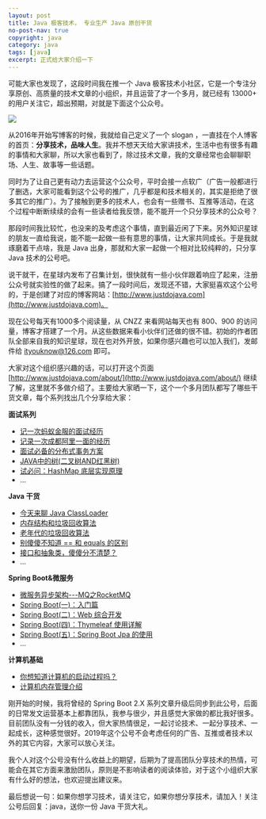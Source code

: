 ```yaml
---
layout: post
title: Java 极客技术， 专业生产 Java 原创干货
no-post-nav: true
copyright: java
category: java
tags: [java]
excerpt: 正式给大家介绍一下
---
```


可能大家也发现了，这段时间我在推一个 Java 极客技术小社区，它是一个专注分享原创、高质量的技术文章的小组织，并且运营了才一个多月，就已经有 13000+ 的用户关注它，超出预期，对就是下面这个公众号。

![](https://huangfeifei.github.io/assets/images/java.jpg)

从2016年开始写博客的时候，我就给自己定义了一个 slogan ，一直挂在个人博客的首页：**分享技术，品味人生**。我并不想天天给大家讲技术，生活中也有很多有趣的事情和大家聊，所以大家也看到了，除过技术文章，我的文章经常也会聊聊职场、人生、故事等一些话题。

同时为了让自己更有动力去运营这个公众号，平时会接一点软广（广告一般都进行了删选，大家可能看到这个公号的推广，几乎都是和技术相关的，其实是拒绝了很多其它的推广）。为了接触到更多的技术人，也会有一些赠书、互推等活动，在这个过程中断断续续的会有一些读者给我反馈，能不能开一个只分享技术的公众号？

那段时间我比较忙，也没来的及考虑这个事情，直到最近闲了下来。另外知识星球的朋友一直给我说，能不能一起做一些有意思的事情，让大家共同成长。于是我就琢磨着干点啥，我是 Java 出身，那就和大家一起做一个相对比较纯粹的，只分享 Java 技术的公号吧。

说干就干，在星球内发布了召集计划，很快就有一些小伙伴跟着响应了起来，注册公众号就实验性的做了起来。搞了一段时间后，发现还不错，大家挺喜欢这个公号的，于是创建了对应的博客网站：[http://www.justdojava.com](http://www.justdojava.com)。

现在公号每天有1000多个阅读量，从 CNZZ 来看网站每天也有 800、900 的访问量，博客才搭建了一个月。从这些数据来看小伙伴们还做的很不错。初始的作者团队全部来自我的知识星球，现在也对外开放，如果你感兴趣也可以加入我们，发邮件给 ityouknow@126.com 即可。

大家对这个组织感兴趣的话，可以打开这个页面 [http://www.justdojava.com/about/](http://www.justdojava.com/about/) 继续了解，这里就不多做介绍了。主要给大家晒一下，这个一个多月团队都写了哪些干货文章，每个系列找出几个分享给大家：

**面试系列**

- [记一次蚂蚁金服的面试经历](https://mp.weixin.qq.com/s/7M66smtt_pTlRNtfGMS2kQ)   
- [记录一次成都阿里一面的经历](https://mp.weixin.qq.com/s/5Z3lph09pzjhZ79w1LsQzw)   
- [面试必备的分布式事务方案](https://mp.weixin.qq.com/s/F5w7WxX5S21UhmjmjBCBwg)   
- [JAVA中的树(二叉树AND红黑树)](https://mp.weixin.qq.com/s/zcO-n55-LDEjqEJfC3_fXw)   
- [试必问：HashMap 底层实现原理](https://mp.weixin.qq.com/s/lwpUl28I68eKZ8h3Z3Hkgw)   
- ...


**Java 干货**

- [今天来聊 Java ClassLoader](https://mp.weixin.qq.com/s/srja5a59WjFat4LhJOwRxQ) 
- [内存结构和垃圾回收算法](https://mp.weixin.qq.com/s/y0cGrnqFLcRUOTLM-9WOzw) 
- [老年代的垃圾回收算法](https://mp.weixin.qq.com/s/jzLt20drb7xiwuimfXes4w) 
- [别傻傻不知道 == 和 equals 的区别](https://mp.weixin.qq.com/s/t_LbgQfpKf86AC3EJHgmiw) 
- [接口和抽象类，傻傻分不清楚？](https://mp.weixin.qq.com/s/aONU3YVop774r2iuKkAY1A) 
- ...


**Spring Boot&微服务**

- [微服务异步架构---MQ之RocketMQ](https://mp.weixin.qq.com/s/XS3jp8EoqobRXQhNeZbacg) 
- [Spring Boot(一)：入门篇](https://mp.weixin.qq.com/s/6PB2avQt8Vo9AeIttYvUpQ) 
- [Spring Boot(二)：Web 综合开发](https://mp.weixin.qq.com/s/nZL4k6iJiIl3Lq5C_guuOQ) 
- [Spring Boot(四)：Thymeleaf 使用详解](https://mp.weixin.qq.com/s/AfoSvql8hZ7YuRNgRbgL7A) 
- [Spring Boot(五)：Spring Boot Jpa 的使用](https://mp.weixin.qq.com/s/G5wFa8nF0mJYKo2GBZQaYg) 
- ...


**计算机基础**

- [你想知道计算机的启动过程吗？](https://mp.weixin.qq.com/s/cw0Tk_NbkYusTFwgJQdDEw)
- [计算机内存管理介绍](https://mp.weixin.qq.com/s/GjBSJDNDxzvt0GKOY_QO5w)


刚开始的时候，我将曾经的 Spring Boot 2.X 系列文章升级后同步到此公号，后面的日常发文运营基本上都靠团队，我参与很少，并且感觉大家做的都比我好很多。目前团队没有一分钱的收入，但大家热情很足，一起讨论技术、一起分享技术、一起成长，这种感觉很好。2019年这个公号不会考虑任何的广告、互推或者技术以外的其它内容，大家可以放心关注。

我个人对这个公号没有什么收益上的期望，后期为了提高团队分享技术的热情，可能会在其它方面来激励团队，原则是不影响读者的阅读体验，对于这个小组织大家有什么好的想法，也欢迎提出建议来。

最后想说一句：如果你想学习技术，请关注它，如果你想分享技术，请加入！关注公号后回复：java，送你一份 Java 干货大礼。
